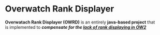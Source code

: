 # Overwatch Rank Displayer

**Overwatach Rank Displayer (OWRD)** is an entirely **java-based project** that is implemented to **_compensate for the <ins>lack of rank displaying in OW2</ins>_**
